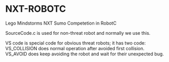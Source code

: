 # NXT-ROBOTC
Lego Mindstorms NXT Sumo Competetion in RobotC

SourceCode.c is used for non-threat robot and normally we use this.

VS code is special code for obvious threat robots; it has two code: VS_COLLISION does normal operation after avoided first collision. VS_AVOID does keep avoiding the robot and wait for their unexpected bug.
